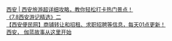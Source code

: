   
[西安 | 西安旅游超详细攻略，教你轻松打卡热门景点！](http://www.dianyue.me/archives/318/mw7ubbd2unlq948a/)  
[《7.8西安游记精选》二](http://www.dianyue.me/archives/507/6curea38vkvv4avy/)  
[【西安便民网】商铺转让和招租、求职招聘等信息，每天01点更新！](http://www.dianyue.me/archives/325/tdpn9p8ltxf7t3ms/)  
[西安， 伽蓝故事从这里开始](http://www.dianyue.me/archives/805/exgk75gpho2qd6qj/)